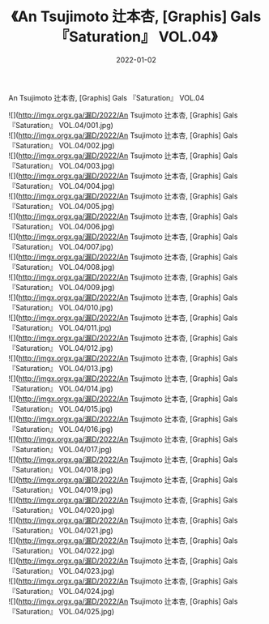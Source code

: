 ﻿---
layout: post
title:  《An Tsujimoto 辻本杏, [Graphis] Gals 『Saturation』 VOL.04》
date:   2022-01-02
img: http://imgx.orgx.ga/漏D/2022/An Tsujimoto 辻本杏, [Graphis] Gals 『Saturation』 VOL.04/000.jpg
categories: [美女, 清纯, 唯美]
---

An Tsujimoto 辻本杏, [Graphis] Gals 『Saturation』 VOL.04

  ![](http://imgx.orgx.ga/漏D/2022/An Tsujimoto 辻本杏, [Graphis] Gals 『Saturation』 VOL.04/001.jpg) <br> ![](http://imgx.orgx.ga/漏D/2022/An Tsujimoto 辻本杏, [Graphis] Gals 『Saturation』 VOL.04/002.jpg) <br> ![](http://imgx.orgx.ga/漏D/2022/An Tsujimoto 辻本杏, [Graphis] Gals 『Saturation』 VOL.04/003.jpg) <br> ![](http://imgx.orgx.ga/漏D/2022/An Tsujimoto 辻本杏, [Graphis] Gals 『Saturation』 VOL.04/004.jpg) <br> ![](http://imgx.orgx.ga/漏D/2022/An Tsujimoto 辻本杏, [Graphis] Gals 『Saturation』 VOL.04/005.jpg) <br> ![](http://imgx.orgx.ga/漏D/2022/An Tsujimoto 辻本杏, [Graphis] Gals 『Saturation』 VOL.04/006.jpg) <br> ![](http://imgx.orgx.ga/漏D/2022/An Tsujimoto 辻本杏, [Graphis] Gals 『Saturation』 VOL.04/007.jpg) <br> ![](http://imgx.orgx.ga/漏D/2022/An Tsujimoto 辻本杏, [Graphis] Gals 『Saturation』 VOL.04/008.jpg) <br> ![](http://imgx.orgx.ga/漏D/2022/An Tsujimoto 辻本杏, [Graphis] Gals 『Saturation』 VOL.04/009.jpg) <br> ![](http://imgx.orgx.ga/漏D/2022/An Tsujimoto 辻本杏, [Graphis] Gals 『Saturation』 VOL.04/010.jpg) <br> ![](http://imgx.orgx.ga/漏D/2022/An Tsujimoto 辻本杏, [Graphis] Gals 『Saturation』 VOL.04/011.jpg) <br> ![](http://imgx.orgx.ga/漏D/2022/An Tsujimoto 辻本杏, [Graphis] Gals 『Saturation』 VOL.04/012.jpg) <br> ![](http://imgx.orgx.ga/漏D/2022/An Tsujimoto 辻本杏, [Graphis] Gals 『Saturation』 VOL.04/013.jpg) <br> ![](http://imgx.orgx.ga/漏D/2022/An Tsujimoto 辻本杏, [Graphis] Gals 『Saturation』 VOL.04/014.jpg) <br> ![](http://imgx.orgx.ga/漏D/2022/An Tsujimoto 辻本杏, [Graphis] Gals 『Saturation』 VOL.04/015.jpg) <br> ![](http://imgx.orgx.ga/漏D/2022/An Tsujimoto 辻本杏, [Graphis] Gals 『Saturation』 VOL.04/016.jpg) <br> ![](http://imgx.orgx.ga/漏D/2022/An Tsujimoto 辻本杏, [Graphis] Gals 『Saturation』 VOL.04/017.jpg) <br> ![](http://imgx.orgx.ga/漏D/2022/An Tsujimoto 辻本杏, [Graphis] Gals 『Saturation』 VOL.04/018.jpg) <br> ![](http://imgx.orgx.ga/漏D/2022/An Tsujimoto 辻本杏, [Graphis] Gals 『Saturation』 VOL.04/019.jpg) <br> ![](http://imgx.orgx.ga/漏D/2022/An Tsujimoto 辻本杏, [Graphis] Gals 『Saturation』 VOL.04/020.jpg) <br> ![](http://imgx.orgx.ga/漏D/2022/An Tsujimoto 辻本杏, [Graphis] Gals 『Saturation』 VOL.04/021.jpg) <br> ![](http://imgx.orgx.ga/漏D/2022/An Tsujimoto 辻本杏, [Graphis] Gals 『Saturation』 VOL.04/022.jpg) <br> ![](http://imgx.orgx.ga/漏D/2022/An Tsujimoto 辻本杏, [Graphis] Gals 『Saturation』 VOL.04/023.jpg) <br> ![](http://imgx.orgx.ga/漏D/2022/An Tsujimoto 辻本杏, [Graphis] Gals 『Saturation』 VOL.04/024.jpg) <br> ![](http://imgx.orgx.ga/漏D/2022/An Tsujimoto 辻本杏, [Graphis] Gals 『Saturation』 VOL.04/025.jpg) <br>